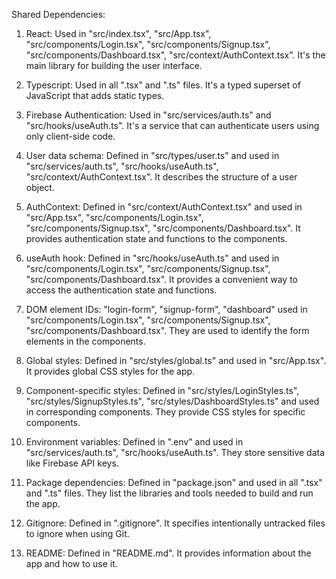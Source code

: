 Shared Dependencies:

1. React: Used in "src/index.tsx", "src/App.tsx", "src/components/Login.tsx", "src/components/Signup.tsx", "src/components/Dashboard.tsx", "src/context/AuthContext.tsx". It's the main library for building the user interface.

2. Typescript: Used in all ".tsx" and ".ts" files. It's a typed superset of JavaScript that adds static types.

3. Firebase Authentication: Used in "src/services/auth.ts" and "src/hooks/useAuth.ts". It's a service that can authenticate users using only client-side code.

4. User data schema: Defined in "src/types/user.ts" and used in "src/services/auth.ts", "src/hooks/useAuth.ts", "src/context/AuthContext.tsx". It describes the structure of a user object.

5. AuthContext: Defined in "src/context/AuthContext.tsx" and used in "src/App.tsx", "src/components/Login.tsx", "src/components/Signup.tsx", "src/components/Dashboard.tsx". It provides authentication state and functions to the components.

6. useAuth hook: Defined in "src/hooks/useAuth.ts" and used in "src/components/Login.tsx", "src/components/Signup.tsx", "src/components/Dashboard.tsx". It provides a convenient way to access the authentication state and functions.

7. DOM element IDs: "login-form", "signup-form", "dashboard" used in "src/components/Login.tsx", "src/components/Signup.tsx", "src/components/Dashboard.tsx". They are used to identify the form elements in the components.

8. Global styles: Defined in "src/styles/global.ts" and used in "src/App.tsx". It provides global CSS styles for the app.

9. Component-specific styles: Defined in "src/styles/LoginStyles.ts", "src/styles/SignupStyles.ts", "src/styles/DashboardStyles.ts" and used in corresponding components. They provide CSS styles for specific components.

10. Environment variables: Defined in ".env" and used in "src/services/auth.ts", "src/hooks/useAuth.ts". They store sensitive data like Firebase API keys.

11. Package dependencies: Defined in "package.json" and used in all ".tsx" and ".ts" files. They list the libraries and tools needed to build and run the app.

12. Gitignore: Defined in ".gitignore". It specifies intentionally untracked files to ignore when using Git.

13. README: Defined in "README.md". It provides information about the app and how to use it.